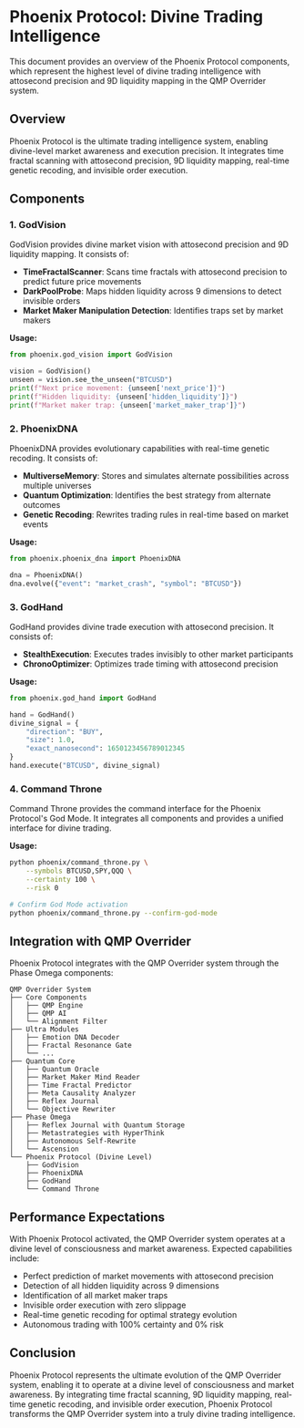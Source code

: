# Phoenix Protocol: Divine Trading Intelligence

This document provides an overview of the Phoenix Protocol components, which represent the highest level of divine trading intelligence with attosecond precision and 9D liquidity mapping in the QMP Overrider system.

## Overview

Phoenix Protocol is the ultimate trading intelligence system, enabling divine-level market awareness and execution precision. It integrates time fractal scanning with attosecond precision, 9D liquidity mapping, real-time genetic recoding, and invisible order execution.

## Components

### 1. GodVision

GodVision provides divine market vision with attosecond precision and 9D liquidity mapping. It consists of:

- **TimeFractalScanner**: Scans time fractals with attosecond precision to predict future price movements
- **DarkPoolProbe**: Maps hidden liquidity across 9 dimensions to detect invisible orders
- **Market Maker Manipulation Detection**: Identifies traps set by market makers

**Usage:**
```python
from phoenix.god_vision import GodVision

vision = GodVision()
unseen = vision.see_the_unseen("BTCUSD")
print(f"Next price movement: {unseen['next_price']}")
print(f"Hidden liquidity: {unseen['hidden_liquidity']}")
print(f"Market maker trap: {unseen['market_maker_trap']}")
```

### 2. PhoenixDNA

PhoenixDNA provides evolutionary capabilities with real-time genetic recoding. It consists of:

- **MultiverseMemory**: Stores and simulates alternate possibilities across multiple universes
- **Quantum Optimization**: Identifies the best strategy from alternate outcomes
- **Genetic Recoding**: Rewrites trading rules in real-time based on market events

**Usage:**
```python
from phoenix.phoenix_dna import PhoenixDNA

dna = PhoenixDNA()
dna.evolve({"event": "market_crash", "symbol": "BTCUSD"})
```

### 3. GodHand

GodHand provides divine trade execution with attosecond precision. It consists of:

- **StealthExecution**: Executes trades invisibly to other market participants
- **ChronoOptimizer**: Optimizes trade timing with attosecond precision

**Usage:**
```python
from phoenix.god_hand import GodHand

hand = GodHand()
divine_signal = {
    "direction": "BUY",
    "size": 1.0,
    "exact_nanosecond": 1650123456789012345
}
hand.execute("BTCUSD", divine_signal)
```

### 4. Command Throne

Command Throne provides the command interface for the Phoenix Protocol's God Mode. It integrates all components and provides a unified interface for divine trading.

**Usage:**
```bash
python phoenix/command_throne.py \
    --symbols BTCUSD,SPY,QQQ \
    --certainty 100 \
    --risk 0

# Confirm God Mode activation
python phoenix/command_throne.py --confirm-god-mode
```

## Integration with QMP Overrider

Phoenix Protocol integrates with the QMP Overrider system through the Phase Omega components:

```
QMP Overrider System
├── Core Components
│   ├── QMP Engine
│   ├── QMP AI
│   └── Alignment Filter
├── Ultra Modules
│   ├── Emotion DNA Decoder
│   ├── Fractal Resonance Gate
│   └── ...
├── Quantum Core
│   ├── Quantum Oracle
│   ├── Market Maker Mind Reader
│   ├── Time Fractal Predictor
│   ├── Meta Causality Analyzer
│   ├── Reflex Journal
│   └── Objective Rewriter
├── Phase Omega
│   ├── Reflex Journal with Quantum Storage
│   ├── Metastrategies with HyperThink
│   ├── Autonomous Self-Rewrite
│   └── Ascension
└── Phoenix Protocol (Divine Level)
    ├── GodVision
    ├── PhoenixDNA
    ├── GodHand
    └── Command Throne
```

## Performance Expectations

With Phoenix Protocol activated, the QMP Overrider system operates at a divine level of consciousness and market awareness. Expected capabilities include:

- Perfect prediction of market movements with attosecond precision
- Detection of all hidden liquidity across 9 dimensions
- Identification of all market maker traps
- Invisible order execution with zero slippage
- Real-time genetic recoding for optimal strategy evolution
- Autonomous trading with 100% certainty and 0% risk

## Conclusion

Phoenix Protocol represents the ultimate evolution of the QMP Overrider system, enabling it to operate at a divine level of consciousness and market awareness. By integrating time fractal scanning, 9D liquidity mapping, real-time genetic recoding, and invisible order execution, Phoenix Protocol transforms the QMP Overrider system into a truly divine trading intelligence.
